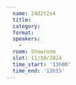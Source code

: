 ```yaml
---
  name: 24d2t2s4
  title: 
  category: 
  format: 
  speakers: 
    - 
  room: Showroom
  slot: 11/10/2024
  time_start: '13h00'
  time_end: '13h15'
---
```

